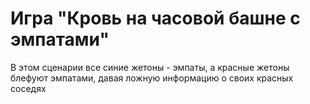 # Игра "Кровь на часовой башне с эмпатами"

В этом сценарии все синие жетоны - эмпаты, а красные жетоны блефуют эмпатами, 
давая ложную информацию о своих красных соседях
